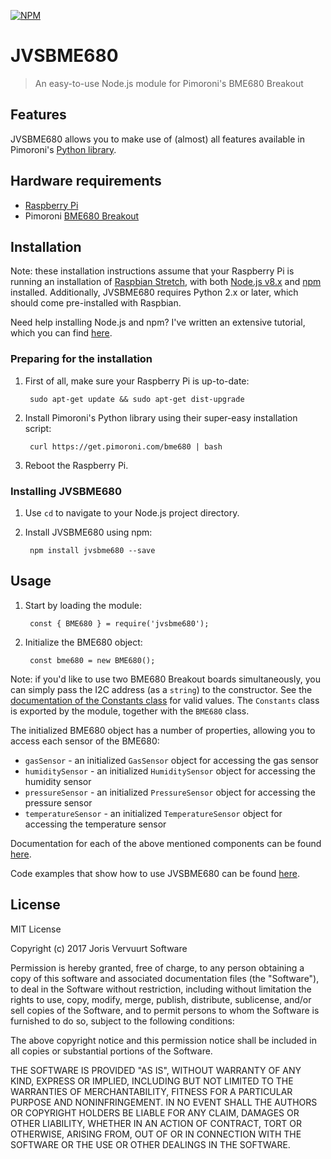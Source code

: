[![NPM](https://nodei.co/npm/jvsbme680.png)](https://nodei.co/npm/jvsbme680/)

# JVSBME680
> An easy-to-use Node.js module for Pimoroni's BME680 Breakout

## Features
JVSBME680 allows you to make use of (almost) all features available in Pimoroni's [Python library](https://github.com/pimoroni/bme680).

## Hardware requirements

* [Raspberry Pi](https://www.raspberrypi.org/)
* Pimoroni [BME680 Breakout](https://shop.pimoroni.com/products/bme680)

## Installation
Note: these installation instructions assume that your Raspberry Pi is running an installation of [Raspbian Stretch](https://www.raspberrypi.org/downloads/raspbian/), with both [Node.js v8.x](https://nodejs.org/) and [npm](https://www.npmjs.com/) installed. Additionally, JVSBME680 requires Python 2.x or later, which should come pre-installed with Raspbian.

Need help installing Node.js and npm? I've written an extensive tutorial, which you can find [here](https://github.com/jorisvervuurt/Tutorials/blob/master/Raspberry%20Pi/Installing%20and%20updating%20Node.js%20and%20npm.md).

### Preparing for the installation
1. First of all, make sure your Raspberry Pi is up-to-date:

        sudo apt-get update && sudo apt-get dist-upgrade

2. Install Pimoroni's Python library using their super-easy installation script:

        curl https://get.pimoroni.com/bme680 | bash

3. Reboot the Raspberry Pi.

### Installing JVSBME680
1. Use `cd` to navigate to your Node.js project directory.

2. Install JVSBME680 using npm:

        npm install jvsbme680 --save

## Usage
1. Start by loading the module:

        const { BME680 } = require('jvsbme680');

2. Initialize the BME680 object:

        const bme680 = new BME680();

Note: if you'd like to use two BME680 Breakout boards simultaneously, you can simply pass the I2C address (as a `string`) to the constructor. See the [documentation of the Constants class](https://github.com/jorisvervuurt/JVSBME680/tree/master/documentation/Constants.md) for valid values. The `Constants` class is exported by the module, together with the `BME680` class.

The initialized BME680 object has a number of properties, allowing you to access each sensor of the BME680:

* `gasSensor` - an initialized `GasSensor` object for accessing the gas sensor
* `humiditySensor` - an initialized `HumiditySensor` object for accessing the humidity sensor
* `pressureSensor` - an initialized `PressureSensor` object for accessing the pressure sensor
* `temperatureSensor` - an initialized `TemperatureSensor` object for accessing the temperature sensor

Documentation for each of the above mentioned components can be found [here](https://github.com/jorisvervuurt/JVSBME680/tree/master/documentation).

Code examples that show how to use JVSBME680 can be found [here](https://github.com/jorisvervuurt/JVSBME680/tree/master/examples).

## License
MIT License

Copyright (c) 2017 Joris Vervuurt Software

Permission is hereby granted, free of charge, to any person obtaining a copy
of this software and associated documentation files (the "Software"), to deal
in the Software without restriction, including without limitation the rights
to use, copy, modify, merge, publish, distribute, sublicense, and/or sell
copies of the Software, and to permit persons to whom the Software is
furnished to do so, subject to the following conditions:

The above copyright notice and this permission notice shall be included in all
copies or substantial portions of the Software.

THE SOFTWARE IS PROVIDED "AS IS", WITHOUT WARRANTY OF ANY KIND, EXPRESS OR
IMPLIED, INCLUDING BUT NOT LIMITED TO THE WARRANTIES OF MERCHANTABILITY,
FITNESS FOR A PARTICULAR PURPOSE AND NONINFRINGEMENT. IN NO EVENT SHALL THE
AUTHORS OR COPYRIGHT HOLDERS BE LIABLE FOR ANY CLAIM, DAMAGES OR OTHER
LIABILITY, WHETHER IN AN ACTION OF CONTRACT, TORT OR OTHERWISE, ARISING FROM,
OUT OF OR IN CONNECTION WITH THE SOFTWARE OR THE USE OR OTHER DEALINGS IN THE
SOFTWARE.

